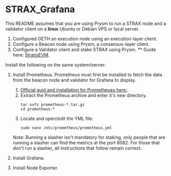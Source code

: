 # STRAX_Grafana

This README assumes that you are using Prysm to run a STRAX node and a validator client on a __linux__ Ubuntu or Debian VPS or local server.  
1. Configured GETH an execution node using an execution-layer client.
2. Configure a Beacon node using Prysm, a consensus-layer client.
3. Configure a Validator client and stake STRAX using Prysm.
   ** Guide here: [StratisEVM](https://github.com/stratisproject/StratisEVM).

Install the following on the same system/server:
1. Install Prometheus.
  Prometheus must first be installed to fetch the data from the beacon node and validator for Grafana to display.
    1. [Official guid and installation for Prometheues here:](https://prometheus.io/docs/prometheus/latest/getting_started/).
    2. Extract the Prometheus archive and enter it's new directory.
       ```shell
       tar xvfz prometheus-*.tar.gz
       cd prometheus-*
       ```
    3. Locate and open/edit the YML file:
       ```shell
       sudo nano /etc/prometheus/prometheus.yml
       ```
       




   Note: Running a slasher isn't mandatory for staking, only people that are running a slasher can find the metrics at the port 8082. For those that don't run a slasher, all instructions that follow remain correct.


3. Install Grafana.
4. Install Node Exporter.
